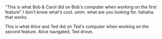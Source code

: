 "This is what Bob & Carol did on Bob's computer when working on the first feature"
I don't know what's cool. umm. what are you looking for. hahaha. that works.

This is what Alice and Ted did on Ted's computer when working on the second feature.
Alice navigated, Ted drove.